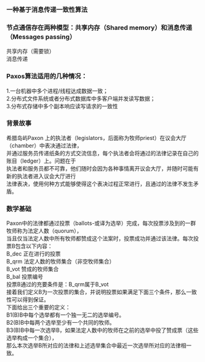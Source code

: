 ### 一种基于消息传递一致性算法  

### 节点通信存在两种模型：共享内存（Shared memory）和消息传递（Messages passing）    
共享内存（需要锁）    
消息传递    

### Paxos算法适用的几种情况：    
1.一台机器中多个进程/线程达成数据一致；    
2.分布式文件系统或者分布式数据库中多客户端并发读写数据；    
3.分布式存储中多个副本响应读写请求的一致性    

### 背景故事    
希腊岛屿Paxon 上的执法者（legislators，后面称为牧师priest）在议会大厅（chamber）中表决通过法律，    
并通过服务员传递纸条的方式交流信息，每个执法者会将通过的法律记录在自己的账目（ledger）上。问题在于    
执法者和服务员都不可靠，他们随时会因为各种事情离开议会大厅，并随时可能有新的执法者进入议会大厅进行    
法律表决，使用何种方式能够使得这个表决过程正常进行，且通过的法律不发生矛盾。    

### 数学基础    
Paxon中的法律都通过投票（ballots-或译为选举）完成，每次投票涉及到的一群牧师称为法定人数（quorum），    
当且仅当法定人数中所有牧师都赞成这个法案时，投票成功并通过该法律。每次投票B包含以下内容：    
B_dec 正在进行的投票    
B_qrm 法定人数的牧师集合（非空牧师集合）    
B_vot 赞成的牧师集合    
B_bal 投票编号    
投票B通过的充要条件是：B_qrm属于B_vot    
接着我们定义B为一次投票的集合，并说明投票如果满足下面三个条件，那么一致性可以得到保证。    
下面给出三个重要的定义：    
B1(B)B中每个选举都有一个独一无二的选举编号。    
B2(B)B中每两个选举至少有一个共同的牧师。    
B3(B)B中每一次选举B，如果法定人数中的牧师在之前的选举中投了赞成票（这些选举构成一个集合），    
那么本次选举B所对应的法律和上述选举集合中最近一次选举所对应的法律相一致。    

